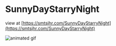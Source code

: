 # SunnyDayStarryNight
 
 view at [https://smtsjhr.com/SunnyDayStarryNight](https://smtsjhr.com/SunnyDayStarryNight)

![animated gif](https://github.com/smtsjhr/SunnyDayStarryNight/blob/master/SunnyDayStarryNight_300.gif)
